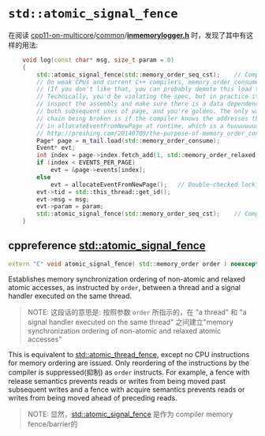 # `std::atomic_signal_fence`

在阅读 [cpp11-on-multicore](https://github.com/preshing/cpp11-on-multicore)/[common](https://github.com/preshing/cpp11-on-multicore/tree/master/common)/[**inmemorylogger.h**](https://github.com/preshing/cpp11-on-multicore/blob/master/common/inmemorylogger.h) 时，发现了其中有这样的用法:

```c++
    void log(const char* msg, size_t param = 0)
    {
        std::atomic_signal_fence(std::memory_order_seq_cst);    // Compiler barrier
        // On weak CPUs and current C++ compilers, memory_order_consume costs the same as acquire. :(
        // (If you don't like that, you can probably demote this load to relaxed and get away with it.
        // Technically, you'd be violating the spec, but in practice it will likely work. Just
        // inspect the assembly and make sure there is a data dependency between m_tail.load and
        // both subsequent uses of page, and you're golden. The only way I can imagine the dependency
        // chain being broken is if the compiler knows the addresses that will be allocated
        // in allocateEventFromNewPage at runtime, which is a huuuuuuuuuge leap of the imagination.)
        // http://preshing.com/20140709/the-purpose-of-memory_order_consume-in-cpp11
        Page* page = m_tail.load(std::memory_order_consume);
        Event* evt;
        int index = page->index.fetch_add(1, std::memory_order_relaxed);
        if (index < EVENTS_PER_PAGE)
            evt = &page->events[index];
        else
            evt = allocateEventFromNewPage();   // Double-checked locking is performed inside here.
        evt->tid = std::this_thread::get_id();
        evt->msg = msg;
        evt->param = param;
        std::atomic_signal_fence(std::memory_order_seq_cst);    // Compiler barrier
    }
```



## cppreference [std::atomic_signal_fence](https://en.cppreference.com/w/cpp/atomic/atomic_signal_fence)

```C++
extern "C" void atomic_signal_fence( std::memory_order order ) noexcept;
```



Establishes memory synchronization ordering of non-atomic and relaxed atomic accesses, as instructed by `order`, between a thread and a signal handler executed on the same thread. 

> NOTE: 这段话的意思是: 按照参数 `order` 所指示的，在 "a thread" 和 "a signal handler executed on the same thread" 之间建立"memory synchronization ordering of non-atomic and relaxed atomic accesses"

This is equivalent to [std::atomic_thread_fence](https://en.cppreference.com/w/cpp/atomic/atomic_thread_fence), except no CPU instructions for memory ordering are issued. Only reordering of the instructions by the compiler is suppressed(抑制) as `order` instructs. For example, a fence with release semantics prevents reads or writes from being moved past subsequent writes and a fence with acquire semantics prevents reads or writes from being moved ahead of preceding reads.

> NOTE: 显然，[std::atomic_signal_fence](https://en.cppreference.com/w/cpp/atomic/atomic_signal_fence) 是作为 compiler memory fence/barrier的
